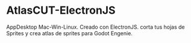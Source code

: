 # AtlasCUT-ElectronJS
AppDesktop Mac-Win-Linux. Creado con ElectronJS. corta tus hojas de Sprites y crea atlas de sprites para Godot Engenie.
